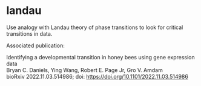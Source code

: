 # landau

Use analogy with Landau theory of phase transitions to look for critical transitions in data.

Associated publication:

Identifying a developmental transition in honey bees using gene expression data  
Bryan C. Daniels, Ying Wang, Robert E. Page Jr, Gro V. Amdam  
bioRxiv 2022.11.03.514986; doi: https://doi.org/10.1101/2022.11.03.514986
